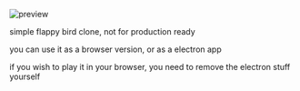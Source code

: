 ![preview](http://i.epvpimg.com/TZKseab.gif)

simple flappy bird clone, not for production ready

you can use it as a browser version, or as a electron app

if you wish to play it in your browser, you need to remove the electron stuff yourself

